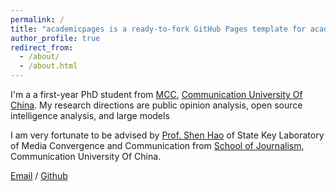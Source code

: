 ```yaml
---
permalink: /
title: "academicpages is a ready-to-fork GitHub Pages template for academic personal websites"
author_profile: true
redirect_from: 
  - /about/
  - /about.html
---
```


I'm a a first-year PhD student from [MCC](https://mcc.cuc.edu.cn/), [Communication University Of China](https://www.cuc.edu.cn/). My research directions are public opinion analysis, open source intelligence analysis, and large models

I am very fortunate to be advised by [Prof. Shen Hao](https://xinwenxueyuan.cuc.edu.cn/2021/0608/c7648a182645/page.htm) of State Key Laboratory of Media Convergence and Communication from [School of Journalism](https://xinwenxueyuan.cuc.edu.cn/main.htm), Communication University Of China. 

[Email](mailto:yuyingling@cuc.edu.cn) / [Github](https://github.com/Diuyilu)
